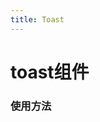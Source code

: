 ```yaml
---
title: Toast
---
```

# toast组件

### 使用方法
<!-- <ClientOnly> -->
  <demoButton></demoButton>
<!-- </ClientOnly> -->

